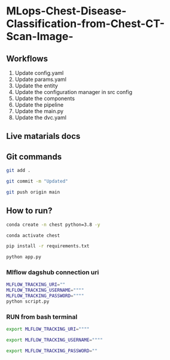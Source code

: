 # MLops-Chest-Disease-Classification-from-Chest-CT-Scan-Image-

## Workflows

1. Update config.yaml
2. Update params.yaml
3. Update the entity
4. Update the configuration manager in src config
5. Update the components
6. Update the pipeline 
7. Update the main.py
8. Update the dvc.yaml 



## Live matarials docs

## Git commands

```bash
git add .

git commit -m "Updated"

git push origin main
```

## How to run?

```bash
conda create -n chest python=3.8 -y
```

```bash
conda activate chest
```

```bash
pip install -r requirements.txt
```

```bash
python app.py
```


### Mlflow dagshub connection uri

```bash
MLFLOW_TRACKING_URI=""
MLFLOW_TRACKING_USERNAME=""""
MLFLOW_TRACKING_PASSWORD=""""
python script.py
```


### RUN from bash terminal

```bash
export MLFLOW_TRACKING_URI=""""

export MLFLOW_TRACKING_USERNAME="""" 

export MLFLOW_TRACKING_PASSWORD=""

```